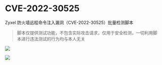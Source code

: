# CVE-2022-30525
Zyxel 防火墙远程命令注入漏洞（CVE-2022-30525）批量检测脚本
> 脚本仅提供测试功能，不包含实际攻击请求，仅用于安全检测，一切利用脚本进行违法测试的行为均与本人无关



![](https://tva1.sinaimg.cn/large/e6c9d24ely1h274kbmig8j21yc0dyjti.jpg)

![](https://tva1.sinaimg.cn/large/e6c9d24ely1h274q3zr04j21v40i20vf.jpg)


